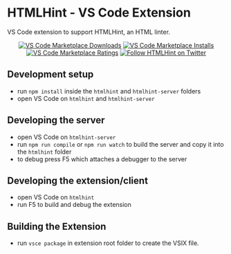 # HTMLHint - VS Code Extension

VS Code extension to support HTMLHint, an HTML linter.

<p align="center">
  <a href="https://marketplace.visualstudio.com/items?itemName=HTMLHint.vscode-htmlhint">
    <img alt="VS Code Marketplace Downloads" src="https://img.shields.io/visual-studio-marketplace/d/HTMLHint.vscode-htmlhint"></a>
  <a href="https://marketplace.visualstudio.com/items?itemName=HTMLHint.vscode-htmlhint">
    <img alt="VS Code Marketplace Installs" src="https://img.shields.io/visual-studio-marketplace/i/HTMLHint.vscode-htmlhint"></a>
  <a href="https://marketplace.visualstudio.com/items?itemName=HTMLHint.vscode-htmlhint">
    <img alt="VS Code Marketplace Ratings" src="https://img.shields.io/visual-studio-marketplace/r/HTMLHint.vscode-htmlhint"></a>
  <a href="https://twitter.com/htmlhint">
    <img alt="Follow HTMLHint on Twitter" src="https://img.shields.io/twitter/follow/htmlhint.svg?label=follow+htmlhint&style=flat-square"></a>
</p>

## Development setup

- run `npm install` inside the `htmlhint` and `htmlhint-server` folders
- open VS Code on `htmlhint` and `htmlhint-server`

## Developing the server

- open VS Code on `htmlhint-server`
- run `npm run compile` or `npm run watch` to build the server and copy it into the `htmlhint` folder
- to debug press F5 which attaches a debugger to the server

## Developing the extension/client

- open VS Code on `htmlhint`
- run F5 to build and debug the extension

## Building the Extension

- run `vsce package` in extension root folder to create the VSIX file.
